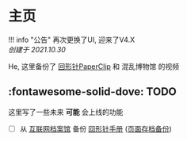 # 主页

!!! info "公告"
		再次更换了UI, 迎来了V4.X  
		*创建于 2021.10.30*

He, 这里备份了 [回形针PaperClip](https://zh.wikipedia.org/wiki/回形针PaperClip) 和 混乱博物馆 的视频

## :fontawesome-solid-dove: TODO

这里写了一些未来 **可能** 会上线的功能

- [ ] 从 [互联网档案馆](https://zh.wikipedia.org/wiki/互联网档案馆) 备份 [回形针手册](ipaperclip.net) ([页面存档备份](https://web.archive.org/web/20200423121847/https://ipaperclip.net/#/))

